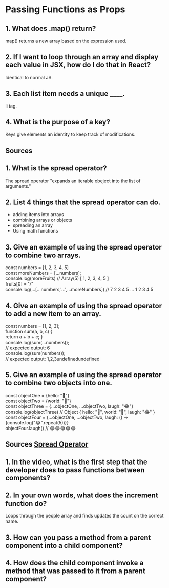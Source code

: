 # Passing Functions as Props

## 1. What does .map() return?

map() returns a new array based on the expression used.

## 2. If I want to loop through an array and display each value in JSX, how do I do that in React?

Identical to normal JS.

## 3. Each list item needs a unique ____.

li tag.

## 4. What is the purpose of a key?

Keys give elements an identity to keep track of modifications.

## Sources

## 1. What is the spread operator?

The spread operator "expands an iterable obeject into the list of arguments."

## 2. List 4 things that the spread operator can do.

* adding items into arrays
* combining arrays or objects
* spreading an array 
* Using math functions

## 3. Give an example of using the spread operator to combine two arrays.

const numbers = [1, 2, 3, 4, 5]
<br>
const moreNumbers = [...numbers];
<br>
console.log(moreFruits) // Array(5) [ 1, 2, 3, 4, 5 ]
<br>
fruits[0] = '7'
<br>
console.log(...[...numbers,'...',...moreNumbers]) //  7 2 3 4 5 ... 1 2 3 4 5

## 4. Give an example of using the spread operator to add a new item to an array.

const numbers = [1, 2, 3];
<br>
function sum(a, b, c) {
	<br>
  return a + b + c;
}
<br>
console.log(sum(...numbers));
<br>
// expected output: 6
<br>
console.log(sum(numbers));
<br>
// expected output: 1,2,3undefinedundefined
<br>

## 5. Give an example of using the spread operator to combine two objects into one.

const objectOne = {hello: "🤪"}
<br>
const objectTwo = {world: "🐻"}
<br>
const objectThree = {...objectOne, ...objectTwo, laugh: "😂"}
<br>
console.log(objectThree) // Object { hello: "🤪", world: "🐻", laugh: "😂" }
<br>
const objectFour = {...objectOne, ...objectTwo, laugh: () => {console.log("😂".repeat(5))}}
<br>
objectFour.laugh() // 😂😂😂😂😂

## Sources [Spread Operator](https://medium.com/coding-at-dawn/how-to-use-the-spread-operator-in-javascript-b9e4a8b06fab)

## 1. In the video, what is the first step that the developer does to pass functions between components?


## 2. In your own words, what does the increment function do?

Loops through the people array and finds updates the count on the correct name.

## 3. How can you pass a method from a parent component into a child component?



## 4. How does the child component invoke a method that was passed to it from a parent component?
